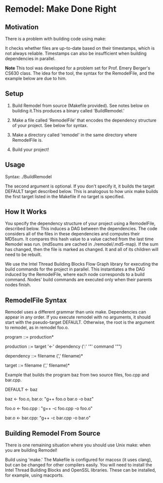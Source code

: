 Remodel: Make Done Right
=======
Motivation
---------------------

There is a problem with building code using make:

It checks whether files are up-to-date based on their timestamps, which is not always reliable. Timestamps can also be insufficient when building dependencies in parallel. 

**Note** This tool was developed for a problem set for Prof. Emery Berger's CS630 class. The idea for the tool, the syntax for the RemodelFile, and the example below are due to him. 

Setup
---------------------
1) Build  Remodel from source (Makefile provided). See notes below on building it.This produces a binary called 'BuildRemodel.'

2) Make a file called 'RemodelFile' that encodes the dependency structure of your project. See below for syntax.

3) Make a directory called 'remodel' in the same directory where RemodelFile is. 

4) Build your project!

Usage
---------------------
Syntax: ./BuildRemodel <target>

The second argument is optional. If you don't specify it, it builds the target DEFAULT target described below. This is analogous to how unix make builds the 
first target listed in the Makefile if no target is specified. 

How It Works
---------------------
You specify the dependency structure of your project using a RemodelFile, described below. This induces a DAG between the dependencies. 
The code considers all of the files in these dependencies and computes their MD5sum. It compares this hash value to a value cached from the last time Remodel was run.
(md5sums are cached in ./remodel/.md5-map). If the sum has changed, then the file is marked as changed. It and all of its children will need to be rebuilt.


We use the Intel Thread Building Blocks Flow Graph library for executing the build commands for the project in parallel. This instantiates a the DAG induced by the RemodelFile, where each node corresponds to a build command. Nodes' build commands are executed only when their parents nodes finish. 


RemodelFile Syntax
---------------------


Remodel uses a different grammar than unix make. Dependencies can appear in any order. If you execute remodel with no arguments, it should start with the pseudo-target DEFAULT. Otherwise, the root is the argument to remodel, as in remodel foo.o. 


program ::= production*

production ::= target '<-' dependency (':' '"' command '"")

dependency ::= filename (',' filename)*

target ::= filename (',' filename)*


Example that builds the program baz from two source files, foo.cpp and bar.cpp. 

DEFAULT <- baz

baz <- foo.o, bar.o: "g++ foo.o bar.o -o baz"

foo.o <- foo.cpp : "g++ -c foo.cpp -o foo.o"

bar.o <- bar.cpp: "g++ -c bar.cpp -o bar.o"



Building Remodel From Source
----------------------------
There is one remaining situation where you should use Unix make: when you are building Remodel!

Build using 'make.' The Makefile is configured for macosx (it uses clang), but can be changed for other compilers easily. 
You will need to install the Intel Thread Building Blocks and OpenSSL libraries. These can be installed, for example, using macports. 

